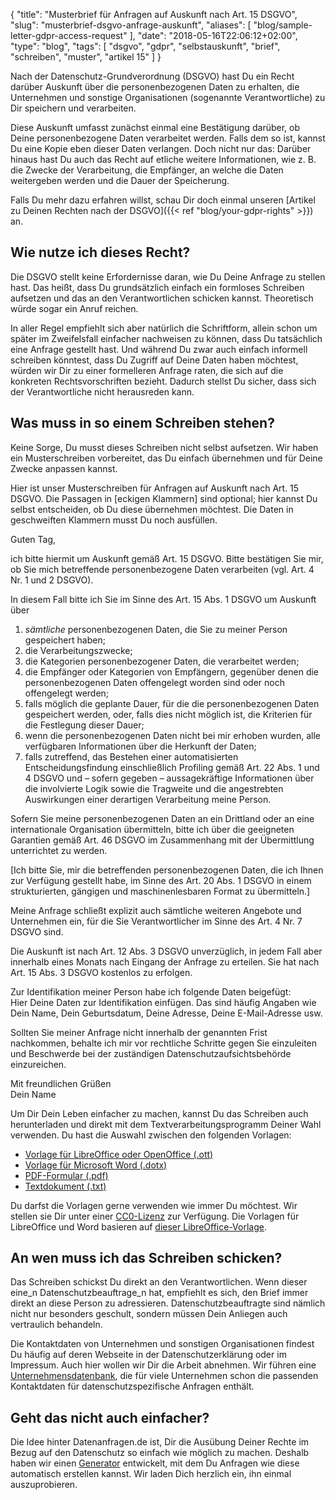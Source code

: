 {
    "title": "Musterbrief für Anfragen auf Auskunft nach Art. 15 DSGVO",
    "slug": "musterbrief-dsgvo-anfrage-auskunft",
    "aliases": [ "blog/sample-letter-gdpr-access-request" ],
    "date": "2018-05-16T22:06:12+02:00",
	"type": "blog",
    "tags": [ "dsgvo", "gdpr", "selbstauskunft", "brief", "schreiben", "muster", "artikel 15" ]
}

Nach der Datenschutz-Grundverordnung (DSGVO) hast Du ein Recht darüber Auskunft über die personenbezogenen Daten zu erhalten, die Unternehmen und sonstige Organisationen (sogenannte Verantwortliche) zu Dir speichern und verarbeiten.

Diese Auskunft umfasst zunächst einmal eine Bestätigung darüber, ob Deine personenbezogene Daten verarbeitet werden. Falls dem so ist, kannst Du eine Kopie eben dieser Daten verlangen. Doch nicht nur das: Darüber hinaus hast Du auch das Recht auf etliche weitere Informationen, wie z.&nbsp;B. die Zwecke der Verarbeitung, die Empfänger, an welche die Daten weitergeben werden und die Dauer der Speicherung.

Falls Du mehr dazu erfahren willst, schau Dir doch einmal unseren [Artikel zu Deinen Rechten nach der DSGVO]({{< ref "blog/your-gdpr-rights" >}}) an.

## Wie nutze ich dieses Recht?

Die DSGVO stellt keine Erfordernisse daran, wie Du Deine Anfrage zu stellen hast. Das heißt, dass Du grundsätzlich einfach ein formloses Schreiben aufsetzen und das an den Verantwortlichen schicken kannst. Theoretisch würde sogar ein Anruf reichen.

In aller Regel empfiehlt sich aber natürlich die Schriftform, allein schon um später im Zweifelsfall einfacher nachweisen zu können, dass Du tatsächlich eine Anfrage gestellt hast. Und während Du zwar auch einfach informell schreiben könntest, dass Du Zugriff auf Deine Daten haben möchtest, würden wir Dir zu einer formelleren Anfrage raten, die sich auf die konkreten Rechtsvorschriften bezieht. Dadurch stellst Du sicher, dass sich der Verantwortliche nicht herausreden kann.

## Was muss in so einem Schreiben stehen?

Keine Sorge, Du musst dieses Schreiben nicht selbst aufsetzen. Wir haben ein Musterschreiben vorbereitet, das Du einfach übernehmen und für Deine Zwecke anpassen kannst.

Hier ist unser Musterschreiben für Anfragen auf Auskunft nach Art. 15 DSGVO. Die Passagen in [eckigen Klammern] sind optional; hier kannst Du selbst entscheiden, ob Du diese übernehmen möchtest. Die Daten in <span class="blog-letter-fill-in">geschweiften Klammern</span> musst Du noch ausfüllen.

<div class="blog-letter">
<p>Guten Tag,</p>

<p>ich bitte hiermit um Auskunft gemäß Art. 15 DSGVO. Bitte bestätigen Sie mir, ob Sie mich betreffende personenbezogene Daten verarbeiten (vgl. Art. 4 Nr. 1 und 2 DSGVO).</p>

<p>In diesem Fall bitte ich Sie im Sinne des Art. 15 Abs. 1 DSGVO um Auskunft über</p>
<ol>
<li><em>sämtliche</em> personenbezogenen Daten, die Sie zu meiner Person gespeichert haben;</li>
<li>die Verarbeitungszwecke;</li>
<li>die Kategorien personenbezogener Daten, die verarbeitet werden;</li>
<li>die Empfänger oder Kategorien von Empfängern, gegenüber denen die personenbezogenen Daten offengelegt worden sind oder noch offengelegt werden;</li>
<li>falls möglich die geplante Dauer, für die die personenbezogenen Daten gespeichert werden, oder, falls dies nicht möglich ist, die Kriterien für die Festlegung dieser Dauer;</li>
<li>wenn die personenbezogenen Daten nicht bei mir erhoben wurden, alle verfügbaren Informationen über die Herkunft der Daten;</li>
<li>falls zutreffend, das Bestehen einer automatisierten Entscheidungsfindung einschließlich Profiling gemäß Art. 22 Abs. 1 und 4 DSGVO und – sofern gegeben – aussagekräftige Informationen über die involvierte Logik sowie die Tragweite und die angestrebten Auswirkungen einer derartigen Verarbeitung meine Person.
</ol>

<p>Sofern Sie meine personenbezogenen Daten an ein Drittland oder an eine internationale Organisation übermitteln, bitte ich über die geeigneten Garantien gemäß Art. 46 DSGVO im Zusammenhang mit der Übermittlung unterrichtet zu werden.</p>

<p>[Ich bitte Sie, mir die betreffenden personenbezogenen Daten, die ich Ihnen zur Verfügung gestellt habe, im Sinne des Art. 20 Abs. 1 DSGVO in einem strukturierten, gängigen und maschinenlesbaren Format zu übermitteln.]</p>

<p>Meine Anfrage schließt explizit auch sämtliche weiteren Angebote und Unternehmen ein, für die Sie Verantwortlicher im Sinne des Art. 4 Nr. 7 DSGVO sind.</p>

<p>Die Auskunft ist nach Art. 12 Abs. 3 DSGVO unverzüglich, in jedem Fall aber innerhalb eines Monats nach Eingang der Anfrage zu erteilen. Sie hat nach Art. 15 Abs. 3 DSGVO kostenlos zu erfolgen.</p>

<p>Zur Identifikation meiner Person habe ich folgende Daten beigefügt:<br>
<span class="blog-letter-fill-in">Hier Deine Daten zur Identifikation einfügen. Das sind häufig Angaben wie Dein Name, Dein Geburtsdatum, Deine Adresse, Deine E-Mail-Adresse usw.</span></p>

<p>Sollten Sie meiner Anfrage nicht innerhalb der genannten Frist nachkommen, behalte ich mir vor rechtliche Schritte gegen Sie einzuleiten und Beschwerde bei der zuständigen Datenschutzaufsichtsbehörde einzureichen.</p>

<p>Mit freundlichen Grüßen<br>
<span class="blog-letter-fill-in">Dein Name</span></p>
</div>

Um Dir Dein Leben einfacher zu machen, kannst Du das Schreiben auch herunterladen und direkt mit dem Textverarbeitungsprogramm Deiner Wahl verwenden. Du hast die Auswahl zwischen den folgenden Vorlagen:<!-- TODO: Host these ourselves and give them some nice buttons. -->

* [Vorlage für LibreOffice oder OpenOffice (.ott)](/downloads/musterschreiben-dsgvo-auskunft-datenanfragen.de.ott)
* [Vorlage für Microsoft Word (.dotx)](/downloads/musterschreiben-dsgvo-auskunft-datenanfragen.de.dotx)
* [PDF-Formular (.pdf)](/downloads/musterschreiben-dsgvo-auskunft-datenanfragen.de.pdf)
* [Textdokument (.txt)](/downloads/musterschreiben-dsgvo-auskunft-datenanfragen.de.txt)

Du darfst die Vorlagen gerne verwenden wie immer Du möchtest. Wir stellen sie Dir unter einer [CC0-Lizenz](https://creativecommons.org/publicdomain/zero/1.0/) zur Verfügung. Die Vorlagen für LibreOffice und Word basieren auf [dieser LibreOffice-Vorlage](https://extensions.libreoffice.org/templates/geschaeftsbrief-din-5008-2011-b-a4-ib).

## An wen muss ich das Schreiben schicken?

Das Schreiben schickst Du direkt an den Verantwortlichen. Wenn dieser eine_n Datenschutzbeauftrage_n hat, empfiehlt es sich, den Brief immer direkt an diese Person zu adressieren. Datenschutzbeauftragte sind nämlich nicht nur besonders geschult, sondern müssen Dein Anliegen auch vertraulich behandeln.

Die Kontaktdaten von Unternehmen und sonstigen Organisationen findest Du häufig auf deren Webseite in der Datenschutzerklärung oder im Impressum. Auch hier wollen wir Dir die Arbeit abnehmen. Wir führen eine [Unternehmensdatenbank](/company), die für viele Unternehmen schon die passenden Kontaktdaten für datenschutzspezifische Anfragen enthält.

## Geht das nicht auch einfacher?

Die Idee hinter Datenanfragen.de ist, Dir die Ausübung Deiner Rechte im Bezug auf den Datenschutz so einfach wie möglich zu machen. Deshalb haben wir einen [Generator](/generator) entwickelt, mit dem Du Anfragen wie diese automatisch erstellen kannst. Wir laden Dich herzlich ein, ihn einmal auszuprobieren.